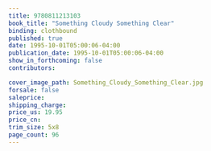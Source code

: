 ```yaml
---
title: 9780811213103
book_title: "Something Cloudy Something Clear"
binding: clothbound
published: true
date: 1995-10-01T05:00:06-04:00
publication_date: 1995-10-01T05:00:06-04:00
show_in_forthcoming: false
contributors:

cover_image_path: Something_Cloudy_Something_Clear.jpg
forsale: false
saleprice:
shipping_charge:
price_us: 19.95
price_cn:
trim_size: 5x8
page_count: 96
---
```


